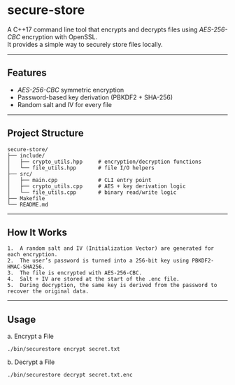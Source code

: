 # secure-store

A C++17 command line tool that encrypts and decrypts files using *AES-256-CBC* encryption with OpenSSL.   
It provides a simple way to securely store files locally.

---

## Features

- *AES-256-CBC* symmetric encryption  
- Password-based key derivation (PBKDF2 + SHA-256)  
- Random salt and IV for every file  

---

## Project Structure
```
secure-store/
├── include/
│   ├── crypto_utils.hpp     # encryption/decryption functions
│   └── file_utils.hpp       # file I/O helpers
├── src/
│   ├── main.cpp             # CLI entry point
│   ├── crypto_utils.cpp     # AES + key derivation logic
│   └── file_utils.cpp       # binary read/write logic
├── Makefile
└── README.md
```

---

## How It Works

	1.	A random salt and IV (Initialization Vector) are generated for each encryption.
	2.	The user’s password is turned into a 256-bit key using PBKDF2-HMAC-SHA256.
	3.	The file is encrypted with AES-256-CBC.
	4.	Salt + IV are stored at the start of the .enc file.
	5.	During decryption, the same key is derived from the password to recover the original data.

---

## Usage

a. Encrypt a File

``` 
./bin/securestore encrypt secret.txt
```

b. Decrypt a File  

``` 
./bin/securestore decrypt secret.txt.enc
```
